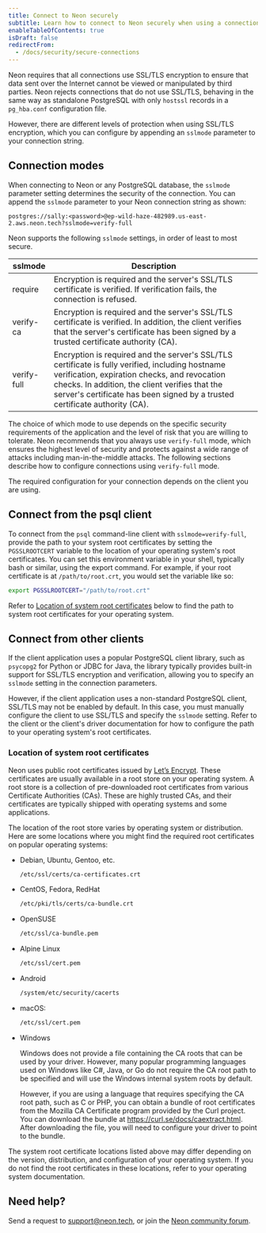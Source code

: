 ```yaml
---
title: Connect to Neon securely
subtitle: Learn how to connect to Neon securely when using a connection string
enableTableOfContents: true
isDraft: false
redirectFrom:
  - /docs/security/secure-connections
---
```


Neon requires that all connections use SSL/TLS encryption to ensure that data sent over the Internet cannot be viewed or manipulated by third parties. Neon rejects connections that do not use SSL/TLS, behaving in the same way as standalone PostgreSQL with only `hostssl` records in a `pg_hba.conf` configuration file.

However, there are different levels of protection when using SSL/TLS encryption, which you can configure by appending an `sslmode` parameter to your connection string.

## Connection modes

When connecting to Neon or any PostgreSQL database, the `sslmode` parameter setting determines the security of the connection. You can append the `sslmode` parameter to your Neon connection string as shown:

<CodeBlock shouldWrap>

```text
postgres://sally:<password>@ep-wild-haze-482989.us-east-2.aws.neon.tech?sslmode=verify-full
```

</CodeBlock>

Neon supports the following `sslmode` settings, in order of least to most secure.

| sslmode | Description |
| --- | --- |
| require | Encryption is required and the server's SSL/TLS certificate is verified. If verification fails, the connection is refused. |
| verify-ca | Encryption is required and the server's SSL/TLS certificate is verified. In addition, the client verifies that the server's certificate has been signed by a trusted certificate authority (CA). |
| verify-full | Encryption is required and the server's SSL/TLS certificate is fully verified, including hostname verification, expiration checks, and revocation checks. In addition, the client verifies that the server's certificate has been signed by a trusted certificate authority (CA). |

The choice of which mode to use depends on the specific security requirements of the application and the level of risk that you are willing to tolerate. Neon recommends that you always use `verify-full` mode, which ensures the highest level of security and protects against a wide range of attacks including man-in-the-middle attacks. The following sections describe how to configure connections using `verify-full` mode.

The required configuration for your connection depends on the client you are using.

## Connect from the psql client

To connect from the `psql` command-line client with `sslmode=verify-full`, provide the path to your system root certificates by setting the `PGSSLROOTCERT` variable to the location of your operating system's root certificates. You can set this environment variable in your shell, typically bash or similar, using the export command. For example, if your root certificate is at `/path/to/root.crt`, you would set the variable like so:

```bash
export PGSSLROOTCERT="/path/to/root.crt"
```

Refer to [Location of system root certificates](#location-of-system-root-certificates) below to find the path to system root certificates for your operating system.

## Connect from other clients

If the client application uses a popular PostgreSQL client library, such as `psycopg2` for Python or JDBC for Java, the library typically provides built-in support for SSL/TLS encryption and verification, allowing you to specify an `sslmode` setting in the connection parameters.

However, if the client application uses a non-standard PostgreSQL client, SSL/TLS may not be enabled by default. In this case, you must manually configure the client to use SSL/TLS and specify the `sslmode` setting. Refer to the client or the client's driver documentation for how to configure the path to your operating system's root certificates.

### Location of system root certificates

Neon uses public root certificates issued by [Let’s Encrypt](https://letsencrypt.org/). These certificates are usually available in a root store on your operating system. A root store is a collection of pre-downloaded root certificates from various Certificate Authorities (CAs). These are highly trusted CAs, and their certificates are typically shipped with operating systems and some applications.

The location of the root store varies by operating system or distribution. Here are some locations where you might find the required root certificates on popular operating systems:

- Debian, Ubuntu, Gentoo, etc.

  ```bash
  /etc/ssl/certs/ca-certificates.crt
  ```

- CentOS, Fedora, RedHat

  ```bash
  /etc/pki/tls/certs/ca-bundle.crt
  ```

- OpenSUSE

  ```bash
  /etc/ssl/ca-bundle.pem
  ```
  
- Alpine Linux

  ```bash
  /etc/ssl/cert.pem
  ```

- Android

  ```bash
  /system/etc/security/cacerts
  ```

- macOS:

  ```bash
  /etc/ssl/cert.pem
  ```

- Windows

  Windows does not provide a file containing the CA roots that can be used by your driver. However, many popular programming languages used on Windows like C#, Java, or Go do not require the CA root path to be specified and will use the Windows internal system roots by default.

  However, if you are using a language that requires specifying the CA root path, such as C or PHP, you can obtain a bundle of root certificates from the Mozilla CA Certificate program provided by the Curl project. You can download the bundle at https://curl.se/docs/caextract.html. After downloading the file, you will need to configure your driver to point to the bundle.

The system root certificate locations listed above may differ depending on the version, distribution, and configuration of your operating system. If you do not find the root certificates in these locations, refer to your operating system documentation.

## Need help?

Send a request to [support@neon.tech](mailto:support@neon.tech), or join the [Neon community forum](https://community.neon.tech/).
